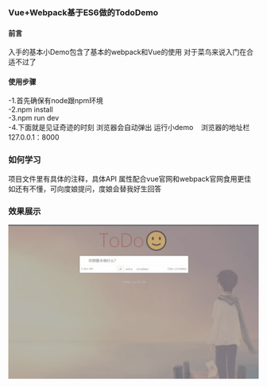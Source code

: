 ### Vue+Webpack基于ES6做的TodoDemo

#### 前言
入手的基本小Demo包含了基本的webpack和Vue的使用 对于菜鸟来说入门在合适不过了

#### 使用步骤
-1.首先确保有node跟npm环境 <br>
-2.npm install<br>
-3.npm run dev <br>
-4.下面就是见证奇迹的时刻 浏览器会自动弹出 运行小demo
    浏览器的地址栏 127.0.0.1：8000
    
### 如何学习
项目文件里有具体的注释，具体API 属性配合vue官网和webpack官网食用更佳<br>
如还有不懂，可向度娘提问，度娘会替我好生回答

### 效果展示

![demo.jpg](./src/assets/images/demo.gif "demo.gif")

